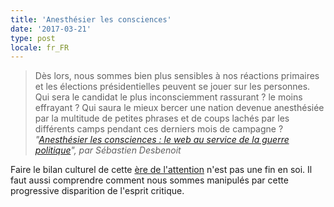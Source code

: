 ```yaml
---
title: 'Anesthésier les consciences'
date: '2017-03-21'
type: post
locale: fr_FR
---
```


> Dès lors, nous sommes bien plus sensibles à nos réactions primaires et les élections présidentielles peuvent se jouer sur les personnes. Qui sera le candidat le plus inconsciemment rassurant ? le moins effrayant ? Qui saura le mieux bercer une nation devenue anesthésiée par la multitude de petites phrases et de coups lachés par les différents camps pendant ces derniers mois de campagne ?
> <cite>"[Anesthésier les consciences : le web au service de la guerre politique](https://notes.desbenoit.net/astroturfing-gerasimov)", par Sébastien Desbenoit</cite>

Faire le bilan culturel de cette [ère de l'attention](/2017/03/une-culture-de-l-attention/ "Une culture de l'attention") n'est pas une fin en soi. Il faut aussi comprendre comment nous sommes manipulés par cette progressive disparition de l'esprit critique.
